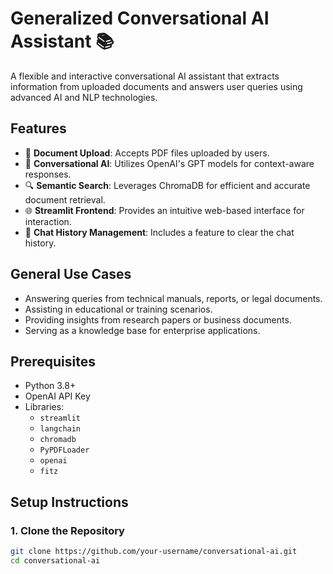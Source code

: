 # Generalized Conversational AI Assistant 📚

A flexible and interactive conversational AI assistant that extracts information from uploaded documents and answers user queries using advanced AI and NLP technologies.

## Features
- 📄 **Document Upload**: Accepts PDF files uploaded by users.
- 🤖 **Conversational AI**: Utilizes OpenAI's GPT models for context-aware responses.
- 🔍 **Semantic Search**: Leverages ChromaDB for efficient and accurate document retrieval.
- 🌐 **Streamlit Frontend**: Provides an intuitive web-based interface for interaction.
- 🧹 **Chat History Management**: Includes a feature to clear the chat history.

## General Use Cases
- Answering queries from technical manuals, reports, or legal documents.
- Assisting in educational or training scenarios.
- Providing insights from research papers or business documents.
- Serving as a knowledge base for enterprise applications.

## Prerequisites
- Python 3.8+
- OpenAI API Key
- Libraries:
  - `streamlit`
  - `langchain`
  - `chromadb`
  - `PyPDFLoader`
  - `openai`
  - `fitz`

## Setup Instructions

### 1. Clone the Repository
```bash
git clone https://github.com/your-username/conversational-ai.git
cd conversational-ai
